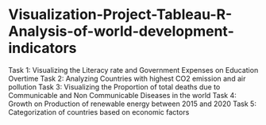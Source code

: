# Visualization-Project-Tableau-R-Analysis-of-world-development-indicators

Task 1: Visualizing the Literacy rate and Government Expenses on Education Overtime
Task 2: Analyzing Countries with highest CO2 emission and air pollution
Task 3: Visualizing the Proportion of total deaths due to Communicable and Non Communicable Diseases in the world
Task 4: Growth on Production of renewable energy between 2015 and 2020
Task 5: Categorization of countries based on economic factors
